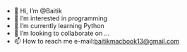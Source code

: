 - 👋 Hi, I’m @Baitik
- 👀 I’m interested in programming 
- 🌱 I’m currently learning Python
- 💞️ I’m looking to collaborate on ...
- 📫 How to reach me e-mail:baitikmacbook13@gmail.com

<!---
Baitik911/Baitik911 is a ✨ special ✨ repository because its `README.md` (this file) appears on your GitHub profile.
You can click the Preview link to take a look at your changes.
--->
